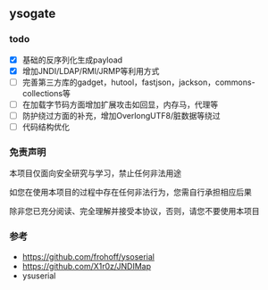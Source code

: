 ## ysogate


### todo
- [x] 基础的反序列化生成payload
- [x] 增加JNDI/LDAP/RMI/JRMP等利用方式
- [ ] 完善第三方库的gadget，hutool，fastjson，jackson，commons-collections等
- [ ] 在加载字节码方面增加扩展攻击如回显，内存马，代理等
- [ ] 防护绕过方面的补充，增加OverlongUTF8/脏数据等绕过
- [ ] 代码结构优化

### 免责声明
本项目仅面向安全研究与学习，禁止任何非法用途

如您在使用本项目的过程中存在任何非法行为，您需自行承担相应后果

除非您已充分阅读、完全理解并接受本协议，否则，请您不要使用本项目

### 参考
 - https://github.com/frohoff/ysoserial
 - https://github.com/X1r0z/JNDIMap
 - ysuserial